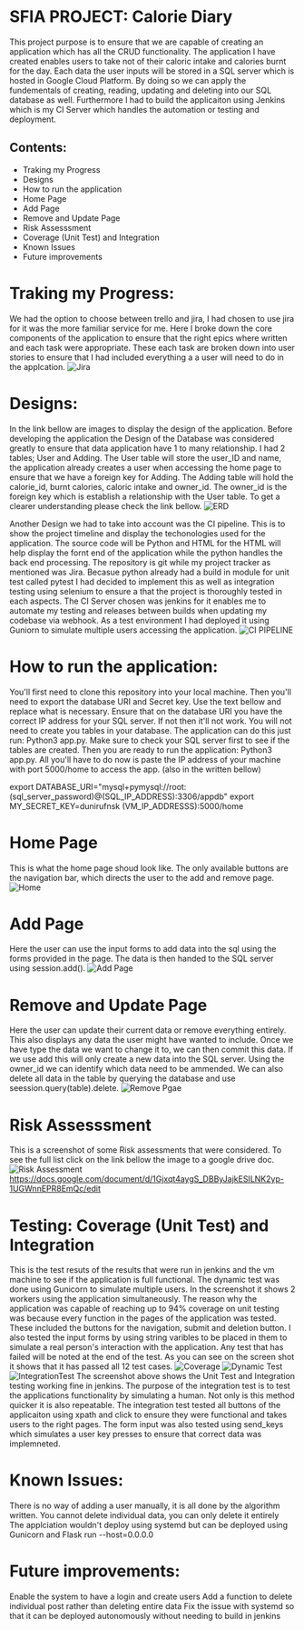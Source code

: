 
# SFIA PROJECT: Calorie Diary
This project purpose is to ensure that we are capable of creating an application which has all the CRUD functionality. The application I have created enables users to take not of their caloric intake and calories burnt for the day. Each data the user inputs will be stored in a SQL server which is hosted in Google Cloud Platform. By doing so we can apply the fundementals of creating, reading, updating and deleting into our SQL database as well. Furthermore I had to build the applicaiton using Jenkins which is my CI Server which handles the automation or testing and deployment.

## Contents:
* Traking my Progress
* Designs
* How to run the application
* Home Page
* Add Page
* Remove and Update Page
* Risk Assesssment
* Coverage (Unit Test) and Integration
* Known Issues
* Future improvements

# Traking my Progress:
We had the option to choose between trello and jira, I had chosen to use jira for it was the more familiar service for me. Here I broke down the core components of the application to ensure that the right epics where written and each task were appropriate. These each task are broken down into user stories to ensure that I had included everything a a user will need to do in the applcation. 
![Jira](images/Jira.PNG)

# Designs:
In the link bellow are images to display the design of the application. Before developing the application the Design of the Database was considered greatly to ensure that data application have 1 to many relationship. I had 2 tables; User and Adding. The User table will store the user_ID and name, the application already creates a user when accessing the home page to ensure that we have a foreign key for Adding. The Adding table will hold the calorie_id, burnt calories, caloric intake and owner_id. The owner_id is the foreign key which is establish a relationship with the User table. To get a clearer understanding please check the link bellow.
![ERD](images/ERD.PNG)

Another Design we had to take into account was the CI pipeline. This is to show the project timeline and display the techonologies used for the application. The source code will be Python and HTML for the HTML will help display the fornt end of the application while the python handles the back end processing. The repository is git while my project tracker as mentioned was Jira. Becasue python already had a build in module for unit test called pytest I had decided to implement this as well as integration testing using selenium to ensure a that the project is thoroughly tested in each aspects. The CI Server chosen was jenkins for it enables me to automate my testing and releases between builds when updating my codebase via webhook. As a test environment I had deployed it using Guniorn to simulate multiple users accessing the application.
![CI PIPELINE](images/CIPipeline.PNG)

# How to run the application:
You'll first need to clone this repository into your local machine. Then you'll need to export the database URI and Secret key. Use the text bellow and replace what is necessary. Ensure that on the database URI you have the correct IP address for your SQL server. If not then it'll not work. You will not need to create you tables in your database. The application can do this just run: Python3 app.py. Make sure to check your SQL server first to see if the tables are created. Then you are ready to run the application: Python3 app.py. All you'll have to do now is paste the IP address of your machine with port 5000/home to access the app. (also in the written bellow)

export DATABASE_URI="mysql+pymysql://root:(sql_server_password)@(SQL_IP_ADDRESS):3306/appdb"
export MY_SECRET_KEY=dunirufnsk
(VM_IP_ADDRESSS):5000/home

# Home Page
This is what the home page shoud look like. The only available buttons are the navigation bar, which directs the user to the add and remove page. 
![Home](images/Home.PNG)

# Add Page
Here the user can use the input forms to add data into the sql using the forms provided in the page. The data is then handed to the SQL server using session.add().
![Add Page](images/AddPage.PNG)

# Remove and Update Page
Here the user can update their current data or remove everything entirely. This also displays any data the user might have wanted to include. Once we have type the data we want to change it to, we can then commit this data. If we use add this will only create a new data into the SQL server. Using the owner_id we can identify which data need to be ammended. We can also delete all data in the table by querying the database and use seession.query(table).delete.
![Remove Pgae](images/RemoveandUpdatePage.PNG)

# Risk Assesssment
This is a screenshot of some Risk assessments that were considered. To see the full list click on the link bellow the image to a google drive doc.
![Risk Assessment](images/RiskAssessment.PNG)
https://docs.google.com/document/d/1Gjxqt4aygS_DBByJajkESILNK2yp-1UGWnnEPR8EmQc/edit

# Testing: Coverage (Unit Test) and Integration
This is the test resuts of the results that were run in jenkins and the vm machine to see if the application is full functional. The dynamic test was done using Gunicorn to simulate multiple users. In the screenshot it shows 2 workers using the application simultaneously.
The reason why the application was capable of reaching up to 94% coverage on unit testing was because every function in the pages of the application was tested. These included the buttons for the navigation, submit and deletion button. I also tested the input forms by using string varibles to be placed in them to simulate a real person's interaction with the application. Any test that has failed will be noted at the end of the test. As you can see on the screen shot it shows that it has passed all 12 test cases. 
![Coverage](images/Coverage.PNG)
![Dynamic Test](images/DynamicTest.PNG)
![IntegrationTest](images/IntegrationTest.PNG)
The screenshot above shows the Unit Test and Integration testing working fine in jenkins. The purpose of the integration test is to test the applications functionality by simulating a human. Not only is this method quicker it is also repeatable. The integration test tested all buttons of the applicaiton using xpath and click to ensure they were functional and takes users to the right pages. The form input was also tested using send_keys which simulates a user key presses to ensure that correct data was implemneted.

# Known Issues:
There is no way of adding a user manually, it is all done by the algorithm written.
You cannot delete individual data, you can only delete it entirely
The applciation wouldn't deploy using systemd but can be deployed using Gunicorn and Flask run --host=0.0.0.0

# Future improvements:
Enable the system to have a login and create users 
Add a function to delete individual post rather than deleting entire data
Fix the issue with systemd so that it can be deployed autonomously without needing to build in jenkins




